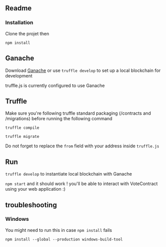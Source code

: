 ## Readme

### Installation

Clone the projet then

`npm install`

## Ganache


Download [Ganache](https://github.com/trufflesuite/ganache) or use `truffle develop` to set up a local blockchain for development

truffle.js is currently configured to use Ganache

## Truffle

Make sure you're following truffle standard packaging (/contracts and /migrations) before running the following command

`truffle compile`

`truffle migrate`

Do not forget to replace the `from` field with your address inside `truffle.js`

## Run

`truffle develop` to instantiate local blockchain with Ganache

`npm start` and it should work ! you'll be able to interact with VoteContract using your web application :)


## troubleshooting

### Windows

You might need to run this in case `npm install` fails

`npm install --global --production windows-build-tool`